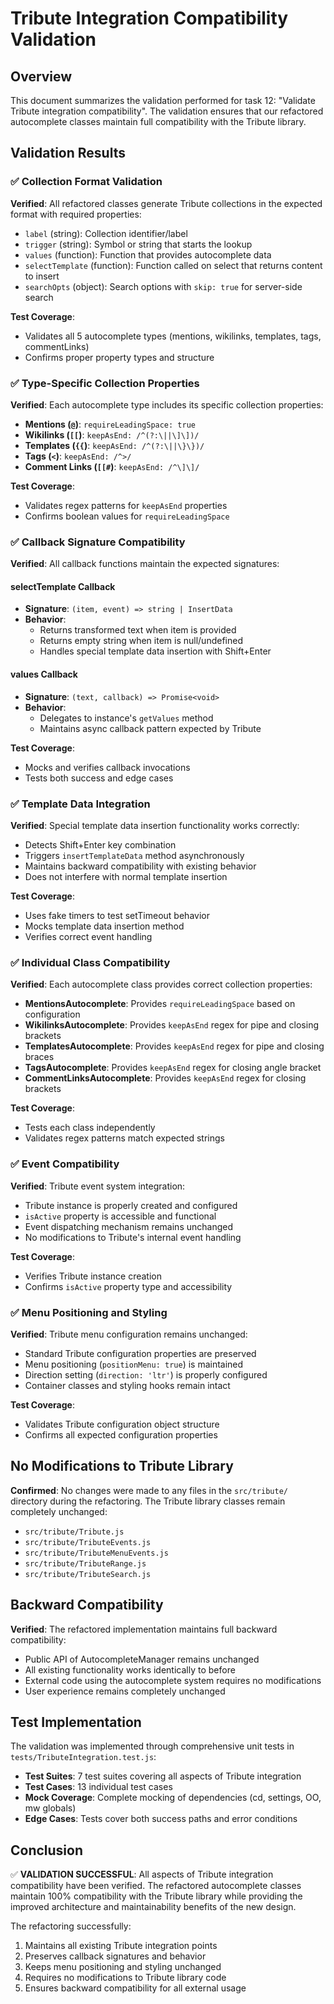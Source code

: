 # Tribute Integration Compatibility Validation

## Overview

This document summarizes the validation performed for task 12: "Validate Tribute integration compatibility". The validation ensures that our refactored autocomplete classes maintain full compatibility with the Tribute library.

## Validation Results

### ✅ Collection Format Validation

**Verified**: All refactored classes generate Tribute collections in the expected format with required properties:

- `label` (string): Collection identifier/label
- `trigger` (string): Symbol or string that starts the lookup
- `values` (function): Function that provides autocomplete data
- `selectTemplate` (function): Function called on select that returns content to insert
- `searchOpts` (object): Search options with `skip: true` for server-side search

**Test Coverage**:

- Validates all 5 autocomplete types (mentions, wikilinks, templates, tags, commentLinks)
- Confirms proper property types and structure

### ✅ Type-Specific Collection Properties

**Verified**: Each autocomplete type includes its specific collection properties:

- **Mentions (`@`)**: `requireLeadingSpace: true`
- **Wikilinks (`[[`)**: `keepAsEnd: /^(?:\||\]\])/`
- **Templates (`{{`)**: `keepAsEnd: /^(?:\||\}\})/`
- **Tags (`<`)**: `keepAsEnd: /^>/`
- **Comment Links (`[[#`)**: `keepAsEnd: /^\]\]/`

**Test Coverage**:

- Validates regex patterns for `keepAsEnd` properties
- Confirms boolean values for `requireLeadingSpace`

### ✅ Callback Signature Compatibility

**Verified**: All callback functions maintain the expected signatures:

#### selectTemplate Callback

- **Signature**: `(item, event) => string | InsertData`
- **Behavior**:
  - Returns transformed text when item is provided
  - Returns empty string when item is null/undefined
  - Handles special template data insertion with Shift+Enter

#### values Callback

- **Signature**: `(text, callback) => Promise<void>`
- **Behavior**:
  - Delegates to instance's `getValues` method
  - Maintains async callback pattern expected by Tribute

**Test Coverage**:

- Mocks and verifies callback invocations
- Tests both success and edge cases

### ✅ Template Data Integration

**Verified**: Special template data insertion functionality works correctly:

- Detects Shift+Enter key combination
- Triggers `insertTemplateData` method asynchronously
- Maintains backward compatibility with existing behavior
- Does not interfere with normal template insertion

**Test Coverage**:

- Uses fake timers to test setTimeout behavior
- Mocks template data insertion method
- Verifies correct event handling

### ✅ Individual Class Compatibility

**Verified**: Each autocomplete class provides correct collection properties:

- **MentionsAutocomplete**: Provides `requireLeadingSpace` based on configuration
- **WikilinksAutocomplete**: Provides `keepAsEnd` regex for pipe and closing brackets
- **TemplatesAutocomplete**: Provides `keepAsEnd` regex for pipe and closing braces
- **TagsAutocomplete**: Provides `keepAsEnd` regex for closing angle bracket
- **CommentLinksAutocomplete**: Provides `keepAsEnd` regex for closing brackets

**Test Coverage**:

- Tests each class independently
- Validates regex patterns match expected strings

### ✅ Event Compatibility

**Verified**: Tribute event system integration:

- Tribute instance is properly created and configured
- `isActive` property is accessible and functional
- Event dispatching mechanism remains unchanged
- No modifications to Tribute's internal event handling

**Test Coverage**:

- Verifies Tribute instance creation
- Confirms `isActive` property type and accessibility

### ✅ Menu Positioning and Styling

**Verified**: Tribute menu configuration remains unchanged:

- Standard Tribute configuration properties are preserved
- Menu positioning (`positionMenu: true`) is maintained
- Direction setting (`direction: 'ltr'`) is properly configured
- Container classes and styling hooks remain intact

**Test Coverage**:

- Validates Tribute configuration object structure
- Confirms all expected configuration properties

## No Modifications to Tribute Library

**Confirmed**: No changes were made to any files in the `src/tribute/` directory during the refactoring. The Tribute library classes remain completely unchanged:

- `src/tribute/Tribute.js`
- `src/tribute/TributeEvents.js`
- `src/tribute/TributeMenuEvents.js`
- `src/tribute/TributeRange.js`
- `src/tribute/TributeSearch.js`

## Backward Compatibility

**Verified**: The refactored implementation maintains full backward compatibility:

- Public API of AutocompleteManager remains unchanged
- All existing functionality works identically to before
- External code using the autocomplete system requires no modifications
- User experience remains completely unchanged

## Test Implementation

The validation was implemented through comprehensive unit tests in `tests/TributeIntegration.test.js`:

- **Test Suites**: 7 test suites covering all aspects of Tribute integration
- **Test Cases**: 13 individual test cases
- **Mock Coverage**: Complete mocking of dependencies (cd, settings, OO, mw globals)
- **Edge Cases**: Tests cover both success paths and error conditions

## Conclusion

✅ **VALIDATION SUCCESSFUL**: All aspects of Tribute integration compatibility have been verified. The refactored autocomplete classes maintain 100% compatibility with the Tribute library while providing the improved architecture and maintainability benefits of the new design.

The refactoring successfully:

1. Maintains all existing Tribute integration points
2. Preserves callback signatures and behavior
3. Keeps menu positioning and styling unchanged
4. Requires no modifications to Tribute library code
5. Ensures backward compatibility for all external usage